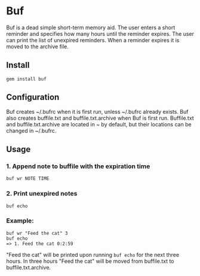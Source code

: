 # Buf

Buf is a dead simple short-term memory aid. The user enters a short reminder and specifies how many hours until the reminder expires. The user can print the list of unexpired reminders. When a reminder expires it is moved to the archive file.

## Install

```
gem install buf
```

## Configuration

Buf creates ~/.bufrc when it is first run, unless ~/.bufrc already exists. Buf also creates buffile.txt and buffile.txt.archive when Buf is first run. Buffile.txt and buffile.txt.archive are located in ~ by default, but their locations can be changed in ~/.bufrc.

## Usage

### 1. Append note to buffile with the expiration time

```
buf wr NOTE TIME
```

### 2. Print unexpired notes

```
buf echo
```

### Example:

```
buf wr "Feed the cat" 3
buf echo
=> 1. Feed the cat 0:2:59
```

"Feed the cat" will be printed upon running `buf echo` for the next three hours. In three hours "Feed the cat" will be moved from buffile.txt to buffile.txt.archive.
